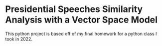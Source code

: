 # Presidential Speeches Similarity Analysis with a Vector Space Model

This python project is based off of my final homework for a python class I took in 2022.
